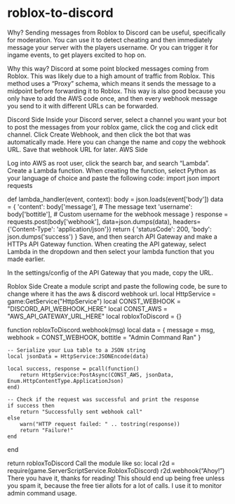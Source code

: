 # roblox-to-discord
Why?
Sending messages from Roblox to Discord can be useful, specifically for moderation. You can use it to detect cheating and then immediately message your server with the players username. Or you can trigger it for ingame events, to get players excited to hop on.

Why this way?
Discord at some point blocked messages coming from Roblox. This was likely due to a high amount of traffic from Roblox. This method uses a “Proxy” schema, which means it sends the message to a midpoint before forwarding it to Roblox. This way is also good because you only have to add the AWS code once, and then every webhook message you send to it with different URLs can be forwarded.

Discord Side
Inside your Discord server, select a channel you want your bot to post the messages from your roblox game, click the cog and click edit channel.
Click Create Webhook, and then click the bot that was automatically made. Here you can change the name and copy the webhook URL. Save that webhook URL for later.
AWS Side

Log into AWS as root user, click the search bar, and search “Lambda”.
Create a Lambda function. When creating the function, select Python as your language of choice and paste the following code:
import json
import requests

def lambda_handler(event, context):
    body = json.loads(event['body'])
    data = {
    'content': body['message'],  # The message text
    'username': body['bottitle'],  # Custom username for the webhook message
    }
    response = requests.post(body['webhook'], data=json.dumps(data), headers={'Content-Type': 'application/json'})
    return {
        'statusCode': 200,
        'body': json.dumps('success')
    }
Save, and then search API Gateway and make a HTTPs API Gateway function. When creating the API gateway, select Lambda in the dropdown and then select your lambda function that you made earlier.

In the settings/config of the API Gateway that you made, copy the URL.

Roblox Side
Create a module script and paste the following code, be sure to change where it has the aws & discord webhook url.
local HttpService = game:GetService("HttpService")
local CONST_WEBHOOK = "DISCORD_API_WEBHOOK_HERE"
local CONST_AWS = "AWS_API_GATEWAY_URL_HERE"
local robloxToDiscord = {}

function robloxToDiscord.webhook(msg)
	local data = {
		message = msg,
		webhook = CONST_WEBHOOK,
		bottitle = "Admin Command Ran"
	}

	-- Serialize your Lua table to a JSON string
	local jsonData = HttpService:JSONEncode(data)
	
	local success, response = pcall(function()
		return HttpService:PostAsync(CONST_AWS, jsonData, Enum.HttpContentType.ApplicationJson)
	end)

	-- Check if the request was successful and print the response
	if success then
		return "Successfully sent webhook call"
	else
		warn("HTTP request failed: " .. tostring(response))
		return "Failure!"
	end
end

return robloxToDiscord
Call the module like so:
local r2d = require(game.ServerScriptService.RobloxToDiscord)
r2d.webhook(“Ahoy!”)
There you have it, thanks for reading! This should end up being free unless you spam it, because the free tier allots for a lot of calls. I use it to monitor admin command usage.
